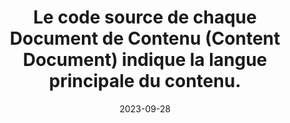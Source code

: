 ---
N: '125'
Rubrique: Internationalisation
title: Le code source de chaque Document de Contenu (Content Document) indique  la langue principale du contenu. 
detail: Le code source de chaque page indique la langue principale du contenu. 
categories: [" Internationalisation"]
agrege: O4125-E036
opquast: '4 125'
indiceebook: '36'
description: "Règle n° 036"
weight:  036
actif: '1'
layout: rules
date: 2023-09-28
tags: ["", ""]
objectif: ["", ""]
Meo: ""
Controle: ""
Author: "Opquast"
steps: ["", ""]
---
